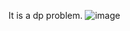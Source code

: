 It is a dp problem.
​![image](https://user-images.githubusercontent.com/85879402/167907753-399c3d74-56af-42f6-837a-4ed1ac46cb4d.png)
